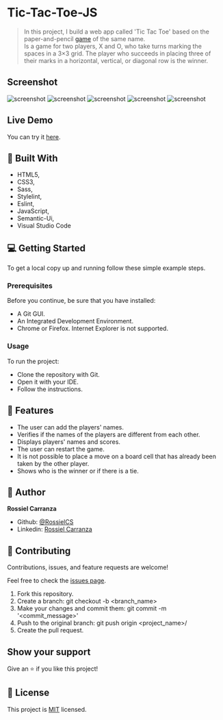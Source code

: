 # Tic-Tac-Toe-JS

> In this project, I build a web app called 'Tic Tac Toe' based on the paper-and-pencil [game](https://en.wikipedia.org/wiki/Tic-tac-toe) of the same name.   
Is a game for two players, X and O, who take turns marking the spaces in a 3×3 grid. The player who succeeds in placing three of their marks in a horizontal, vertical, or diagonal row is the winner.

## Screenshot
<img src="assets\images\tic-tac-toe00.png" alt="screenshot"/>
<img src="assets\images\tic-tac-toe01.png" alt="screenshot"/>
<img src="assets\images\tic-tac-toe02.png" alt="screenshot"/>
<img src="assets\images\tic-tac-toe03.png" alt="screenshot"/>
<img src="assets\images\tic-tac-toe04.png" alt="screenshot"/>

## Live Demo

You can try it [here]().

## :hammer:  Built With

- HTML5,
- CSS3,
- Sass,
- Stylelint,
- Eslint,
- JavaScript,
- Semantic-Ui,
- Visual Studio Code


## :computer: Getting Started

To get a local copy up and running follow these simple example steps.

### Prerequisites
Before you continue, be sure that you have installed:

- A Git GUI.
- An Integrated Development Environment.
- Chrome or Firefox. Internet Explorer is not supported. 

### Usage
To run the project:

- Clone the repository with Git.
- Open it with your IDE.
- Follow the instructions. 

## :gem:  Features
* The user can add the players' names.
* Verifies if the names of the players are different from each other.
* Displays players' names and scores.
* The user can restart the game.
* It is not possible to place a move on a board cell that has already been taken by the other player.
* Shows who is the winner or if there is a tie.
## :woman:  Author

**Rossiel Carranza**

- Github: [@RossielCS](https://github.com/RossielCS)
- Linkedin: [Rossiel Carranza](https://www.linkedin.com/in/rossiel-carranza/)

## 🤝 Contributing

Contributions, issues, and feature requests are welcome!

Feel free to check the [issues page](issues/).

1. Fork this repository.
2. Create a branch: git checkout -b <branch_name>
3. Make your changes and commit them: git commit -m '<commit_message>'
4. Push to the original branch: git push origin <project_name>/<location>
5. Create the pull request.

## Show your support

Give an ⭐️ if you like this project!

## 📝  License

This project is [MIT](lic.url) licensed.
